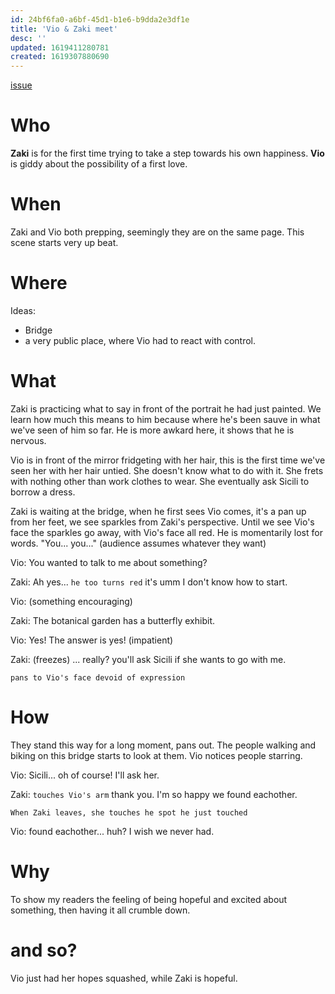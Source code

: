 ```yaml
---
id: 24bf6fa0-a6bf-45d1-b1e6-b9dda2e3df1e
title: 'Vio & Zaki meet'
desc: ''
updated: 1619411280781
created: 1619307880690
---
```

[issue](https://github.com/9ae/ace/issues/241)

# Who
**Zaki** is for the first time trying to take a step towards his own happiness.
**Vio** is giddy about the possibility of a first love.

# When
Zaki and Vio both prepping, seemingly they are on the same page.
This scene starts very up beat.

# Where
Ideas:
- Bridge
- a very public place, where Vio had to react with control.

# What
Zaki is practicing what to say in front of the portrait he had just painted. We learn how much this means to him because where he's been sauve in what we've seen of him so far. He is more awkard here, it shows that he is nervous.

Vio is in front of the mirror fridgeting with her hair, this is the first time we've seen her with her hair untied. She doesn't know what to do with it. She frets with nothing other than work clothes to wear. She eventually ask Sicili to borrow a dress.

Zaki is waiting at the bridge, when he first sees Vio comes, it's a pan up from her feet, we see sparkles from Zaki's perspective. Until we see Vio's face the sparkles go away, with Vio's face all red. He is momentarily lost for words. "You... you..." (audience assumes whatever they want)

Vio: You wanted to talk to me about something?

Zaki: Ah yes... `he too turns red` it's umm I don't know how to start.

Vio: (something encouraging)

Zaki: The botanical garden has a butterfly exhibit.

Vio: Yes! The answer is yes! (impatient)

Zaki: (freezes) ... really? you'll ask Sicili if she wants to go with me.

`pans to Vio's face devoid of expression`

# How
They stand this way for a long moment, pans out. The people walking and biking on this bridge starts to look at them. Vio notices people starring.

Vio: Sicili... oh of course! I'll ask her.

Zaki: `touches Vio's arm` thank you. I'm so happy we found eachother.

`When Zaki leaves, she touches he spot he just touched`

Vio: found eachother... huh? I wish we never had.

# Why
To show my readers the feeling of being hopeful and excited about something, then having it all crumble down.

# and so?
Vio just had her hopes squashed, while Zaki is hopeful.